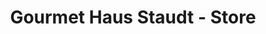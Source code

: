 ---
title: "Gourmet Haus Staudt - Store"
url: /redwood-city/gourmet-haus-staudt-store/
shop: alcohol
---